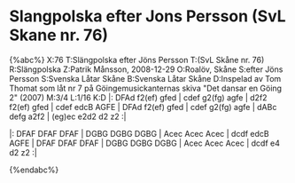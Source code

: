 # Slangpolska efter Jons Persson (SvL Skane nr. 76)

{%abc%}
X:76
T:Slängpolska efter Jöns Persson
T:(SvL Skåne nr. 76)
R:Slängpolska
Z:Patrik Månsson, 2008-12-29
O:Roalöv, Skåne
S:efter Jöns Persson
S:Svenska Låtar Skåne
B:Svenska Låtar Skåne
D:Inspelad av Tom Thomat som låt nr 7 på Göingemusickanternas skiva "Det dansar en Göing 2" (2007)
M:3/4
L:1/16
K:D
|: DFAd f2(ef) gfed | cdef g2(fg) agfe | 
   d2f2 f2(ef) gfed | cdef edcB AGFE | DFAd f2(ef) gfed | 
   cdef g2(fg) agfe | dABc defg a2f2 | (eg)ec e2d2 d2 z2 :| 

|: DFAF DFAF DFAF | DGBG DGBG DGBG | 
   Acec Acec Acec | dcdf edcB AGFE |
   DFAF DFAF DFAF | DGBG DGBG DGBG | 
   Acec Acec Acec | dcdf e4 d2 z2 :|




{%endabc%}

